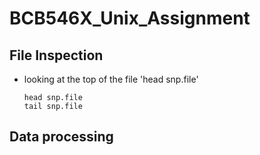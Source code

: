 # BCB546X_Unix_Assignment
## File Inspection
  * looking at the top of the file
    'head snp.file'
    
    
    ```
    head snp.file
    tail snp.file
    ```
    
    
    
## Data processing     
    